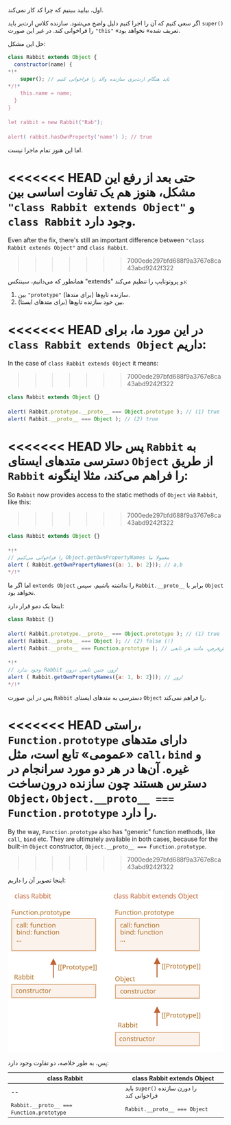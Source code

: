 اول، بیایید ببینیم که چرا کد کار نمی‌کند.

اگر سعی کنیم که آن را اجرا کنیم دلیل واضح می‌شود. سازنده کلاس ارث‌بر باید `super()` را فراخوانی کند. در غیر این صورت `"this"` «تعریف شده» نخواهد بود.

حل این مشکل:

```js run
class Rabbit extends Object {
  constructor(name) {
*!*
    super(); // باید هنگام ارث‌بری سازنده والد را فراخوانی کنیم
*/!*
    this.name = name;
  }
}

let rabbit = new Rabbit("Rab");

alert( rabbit.hasOwnProperty('name') ); // true
```

اما این هنوز تمام ماجرا نیست.

<<<<<<< HEAD
حتی بعد از رفع این مشکل، هنوز هم یک تفاوت اساسی بین `"class Rabbit extends Object"` و `class Rabbit` وجود دارد.
=======
Even after the fix, there's still an important difference between `"class Rabbit extends Object"` and `class Rabbit`.
>>>>>>> 7000ede297bfd688f9a3767e8ca43abd9242f322

همانطور که می‌دانیم، سینتکس "extends" دو پروتوتایپ را تنظیم می‌کند:

1. بین `"prototype"` سازنده تابع‌ها (برای متدها).
2. بین خود سازنده تابع‌ها (برای متدهای ایستا).

<<<<<<< HEAD
در این مورد ما، برای `class Rabbit extends Object` داریم:
=======
In the case of `class Rabbit extends Object` it means:
>>>>>>> 7000ede297bfd688f9a3767e8ca43abd9242f322

```js run
class Rabbit extends Object {}

alert( Rabbit.prototype.__proto__ === Object.prototype ); // (1) true
alert( Rabbit.__proto__ === Object ); // (2) true
```

<<<<<<< HEAD
پس حالا `Rabbit` به دسترسی متدهای ایستای `Object` از طریق `Rabbit` را فراهم می‌کند، مثلا اینگونه:
=======
So `Rabbit` now provides access to the static methods of `Object` via `Rabbit`, like this:
>>>>>>> 7000ede297bfd688f9a3767e8ca43abd9242f322

```js run
class Rabbit extends Object {}

*!*
// را فراخوانی می‌کنیم Object.getOwnPropertyNames معمولا ما
alert ( Rabbit.getOwnPropertyNames({a: 1, b: 2})); // a,b
*/!*
```

اما اگر ما `extends Object` را نداشته باشیم، سپس `Rabbit.__proto__` برابر با `Object` نخواهد بود.

اینجا یک دمو قرار دارد:

```js run
class Rabbit {}

alert( Rabbit.prototype.__proto__ === Object.prototype ); // (1) true
alert( Rabbit.__proto__ === Object ); // (2) false (!)
alert( Rabbit.__proto__ === Function.prototype ); // به صورت پیش‌فرض، مانند هر تابعی

*!*
// وجود ندارد Rabbit ارور، چنین تابعی درون
alert ( Rabbit.getOwnPropertyNames({a: 1, b: 2})); // ارور
*/!*
```

پس در این صورت `Rabbit` دسترسی به متدهای ایستای `Object` را فراهم نمی‌کند.

<<<<<<< HEAD
راستی، `Function.prototype` دارای متدهای «عمومی» تابع است، مثل `call`، `bind` و غیره. آن‌ها در هر دو مورد سرانجام در دسترس هستند چون سازنده درون‌ساخت `Object`، `Object.__proto__ === Function.prototype` را دارد.
=======
By the way, `Function.prototype` also has "generic" function methods, like `call`, `bind` etc. They are ultimately available in both cases, because for the built-in `Object` constructor, `Object.__proto__ === Function.prototype`.
>>>>>>> 7000ede297bfd688f9a3767e8ca43abd9242f322

اینجا تصویر آن را داریم:

![](rabbit-extends-object.svg)

پس، به طور خلاصه، دو تفاوت وجود دارد:

| class Rabbit | class Rabbit extends Object  |
|--------------|------------------------------|
| --             | باید `super()` را دورن سازنده فراخوانی کند |
| `Rabbit.__proto__ === Function.prototype` | `Rabbit.__proto__ === Object` |
